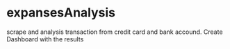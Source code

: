 # expansesAnalysis
scrape and analysis transaction from credit card and bank accound. Create Dashboard with the results
